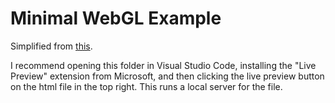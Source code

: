 # Minimal WebGL Example

Simplified from [this](https://webglfundamentals.org/webgl/lessons/webgl-resizing-the-canvas.html).

I recommend opening this folder in Visual Studio Code, installing the "Live Preview" extension from Microsoft, and then clicking the live preview button on the html file in the top right. This runs a local server for the file.
